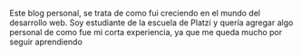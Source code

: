 Este blog personal, se trata de como fui creciendo en el mundo del desarrollo web. Soy estudiante de la escuela de Platzi
y quería agregar algo personal de como fue mi corta experiencia, ya que me queda mucho por seguir aprendiendo
